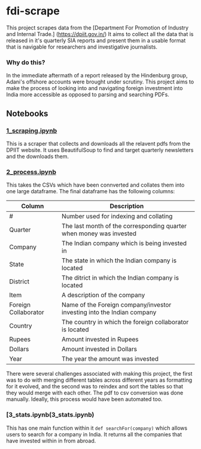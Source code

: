 # fdi-scrape
This project scrapes data from the [Department For Promotion of Industry and Internal Trade.] (https://dpiit.gov.in/) It aims to collect all the data that is released in it's quarterly SIA reports and present them in a usable format that is navigable for researchers and investigative journalists.

### Why do this?
In the immediate aftermath of a report released by the Hindenburg group, Adani's offshore accounts were brought under scrutiny. This project aims to make the process of looking into and navigating foreign investment into India more accessible as opposed to parsing and searching PDFs.

## Notebooks
### [1_scraping.ipynb](1_scraping.ipynb)
This is a scraper that collects and downloads all the relavent pdfs from the DPIIT website. It uses BeautifulSoup to find and target quarterly newsletters and the downloads them. 
### [2_process.ipynb](2_process.ipynb)
This takes the CSVs which have been connverted and collates them into one large dataframe. The final dataframe has the following columns:

| Column | Description |
| ------------- | ------------- |
|# | Number used for indexing and collating |
| Quarter | The last month of the corresponding quarter when money was invested |
| Company  | The Indian company which is being invested in |
| State | The state in which the Indian company is located |
| District | The ditrict in which the Indian company is located |
| Item | A description of the company |
| Foreign Collaborator | Name of the Foreign company/investor investing into the Indian company| 
| Country | The country in which the foreign collaborator is located |
| Rupees | Amount invested in Rupees |
| Dollars | Amount invested in Dollars |
| Year | The year the amount was invested | 

There were several challenges associated with making this project, the first was to do with merging different tables across different years as formatting for it evolved, and the second was to reindex and sort the tables so that they would merge with each other. The pdf to csv conversion was done manually. Ideally, this process would have been automated too. 

### [3_stats.ipynb(3_stats.ipynb)
This has one main function within it ```def searchFor(company)``` which allows users to search for a company in India. It returns all the companies that have invested within in from abroad.
